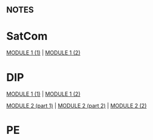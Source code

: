 ## NOTES

# SatCom
  [MODULE 1 (1)](SatCom_pdf.pdf)         |         [MODULE 1 (2)](SatCom_Module_1.pdf) 
<br>
# DIP
[MODULE 1 (1)](DIP_Mod1.pdf)   |  [MODULE 1 (2)](DIP1.pdf)

[MODULE 2 (part 1)](DIP-MOD2.pdf)   |   [MODULE 2 (part 2)](DIP_MOD2_2.PDF) | [MODULE 2 (2)](MODULE2_DIP.pdf)
<br>
 # PE
 

